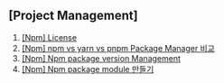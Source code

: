 ## [Project Management]

1. [[Npm] License](/npmlicense/2024/09/05/npm-License/)
1. [[Npm] npm vs yarn vs pnpm Package Manager 비교](/npmversion/2024/09/09/npm-yarn-pnpm-comparison/)
1. [[Npm] Npm package version Management](/npmpackage/2024/09/04/npm-version/)
1. [[Npm] Npm package module 만들기](/npm/2025/03/27/package-module/)
